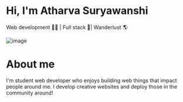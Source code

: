 
# Hi, I'm Atharva Suryawanshi

Web development 👨‍💻 | Full stack 👾| Wanderlust 🌎

![image](https://github.com/Atharvasurya/Atharvasurya/assets/87293779/38fe86a5-5a82-47a4-85af-720dd1b32dda)


# About me
I'm student web developer who enjoys building web things that impact people around me. I develop creative websites and deploy those in the community around!
